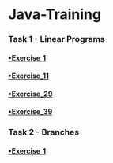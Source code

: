 # Java-Training
### Task 1 - Linear Programs

#### [•Exercise_1](https://github.com/Tsarionok/Java-Training/tree/master/Task_1_LinearPrograms/Exercise1)
#### [•Exercise_11](https://github.com/Tsarionok/Java-Training/tree/master/Task_1_LinearPrograms/Exercise11)
#### [•Exercise_29](https://github.com/Tsarionok/Java-Training/tree/master/Task_1_LinearPrograms/Exercise29)
#### [•Exercise_39](https://github.com/Tsarionok/Java-Training/tree/master/Task_1_LinearPrograms/Exercise39)

### Task 2 - Branches

#### [•Exercise_1](https://github.com/Tsarionok/Java-Training/tree/dev/Task_2_Branches/Exercise1)
